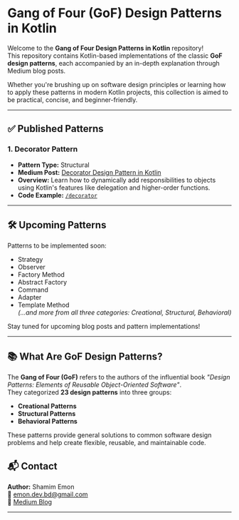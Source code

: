 # Gang of Four (GoF) Design Patterns in Kotlin

Welcome to the **Gang of Four Design Patterns in Kotlin** repository!  
This repository contains Kotlin-based implementations of the classic **GoF design patterns**, each accompanied by an in-depth explanation through Medium blog posts.

Whether you're brushing up on software design principles or learning how to apply these patterns in modern Kotlin projects, this collection is aimed to be practical, concise, and beginner-friendly.

---

## ✅ Published Patterns

### 1. Decorator Pattern
- **Pattern Type:** Structural
- **Medium Post:** [Decorator Design Pattern in Kotlin](https://medium.com/@emon.dev.bd/decorator-design-pattern-in-kotlin-368c64eff571)
- **Overview:** Learn how to dynamically add responsibilities to objects using Kotlin's features like delegation and higher-order functions.
- **Code Example:** [`/decorator`](./decorator)

---

## 🛠️ Upcoming Patterns

Patterns to be implemented soon:
- Strategy
- Observer
- Factory Method
- Abstract Factory
- Command
- Adapter
- Template Method  
*(...and more from all three categories: Creational, Structural, Behavioral)*

Stay tuned for upcoming blog posts and pattern implementations!

---

## 📚 What Are GoF Design Patterns?

The **Gang of Four (GoF)** refers to the authors of the influential book *"Design Patterns: Elements of Reusable Object-Oriented Software"*.  
They categorized **23 design patterns** into three groups:
- **Creational Patterns**
- **Structural Patterns**
- **Behavioral Patterns**

These patterns provide general solutions to common software design problems and help create flexible, reusable, and maintainable code.


## 📬 Contact

**Author:** Shamim Emon  
📧 [emon.dev.bd@gmail.com](mailto:emon.dev.bd@gmail.com)  
📝 [Medium Blog](https://medium.com/@emon.dev.bd)

---

<!--## 📄 License

This project is licensed under the MIT License. See the [LICENSE](./LICENSE) file for details. ->
